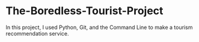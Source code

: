 # The-Boredless-Tourist-Project
In this project, I used Python, Git, and the Command Line to make a tourism recommendation service.
